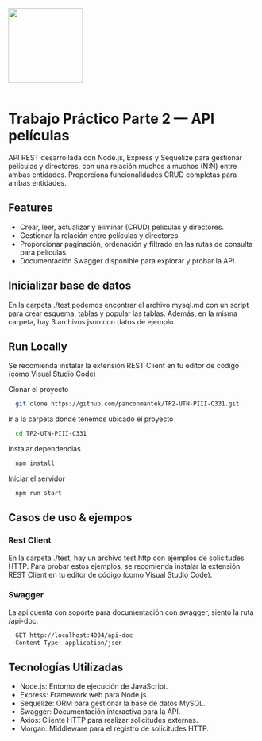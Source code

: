 <img src="assets/utn_logo.svg" width="150">
<br/>
<br/>

# Trabajo Práctico Parte 2 — API películas

API REST desarrollada con Node.js, Express y Sequelize para gestionar películas y directores, con una relación muchos a muchos (N:N) entre ambas entidades. Proporciona funcionalidades CRUD completas para ambas entidades.


## Features

- Crear, leer, actualizar y eliminar (CRUD) películas y directores.
- Gestionar la relación entre películas y directores.
- Proporcionar paginación, ordenación y filtrado en las rutas de consulta para películas.
- Documentación Swagger disponible para explorar y probar la API.


## Inicializar base de datos

En la carpeta ./test podemos encontrar el archivo mysql.md con un script para crear esquema, tablas y popular las tablas. Además, en la misma carpeta, hay 3 archivos json con datos de ejemplo. 
## Run Locally
Se recomienda instalar la extensión REST Client en tu editor de código (como Visual Studio Code)

Clonar el proyecto

```bash
  git clone https://github.com/panconmantek/TP2-UTN-PIII-C331.git
```

Ir a la carpeta donde tenemos ubicado el proyecto

```bash
  cd TP2-UTN-PIII-C331
```

Instalar dependencias

```bash
  npm install
```

Iniciar el servidor 

```bash
  npm run start
```


## Casos de uso & ejempos

### Rest Client
En la carpeta ./test, hay un archivo test.http con ejemplos de solicitudes HTTP. Para probar estos ejemplos, se recomienda instalar la extensión REST Client en tu editor de código (como Visual Studio Code).

### Swagger
La api cuenta con soporte para documentación con swagger, siento la ruta /api-doc.

```bash
  GET http://localhost:4004/api-doc
  Content-Type: application/json
```
## Tecnologías Utilizadas
- Node.js: Entorno de ejecución de JavaScript.
- Express: Framework web para Node.js.
- Sequelize: ORM para gestionar la base de datos MySQL.
- Swagger: Documentación interactiva para la API.
- Axios: Cliente HTTP para realizar solicitudes externas.
- Morgan: Middleware para el registro de solicitudes HTTP.